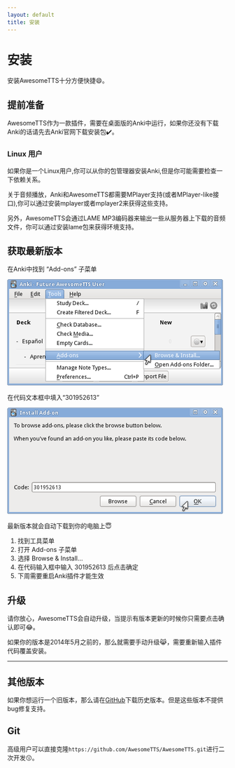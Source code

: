```yaml
---
layout: default
title: 安装
---
```

<!-- 
# Installation

Getting AwesomeTTS installed is quick and easy.

## Prerequisites

As an add-on, AwesomeTTS cannot be run on its own. If you have not already done so, please visit the Anki website to download an installation package for your computer.
 -->

# 安装

安装AwesomeTTS十分方便快捷:smile:。

## 提前准备

AwesomeTTS作为一款插件，需要在桌面版的Anki中运行，如果你还没有下载Anki的话请先去Anki官网下载安装包:heavy_check_mark:。

<!-- 
### Linux Users

If you are a Linux user, you can probably obtain Anki from your package manager, but you might need to check that you have all needed dependencies installed.

For audio playback, both Anki and AwesomeTTS depend on MPlayer (or software with an MPlayer-like interface), which can be obtained on most distributions by installing the mplayer or mplayer2 package.

Additionally, AwesomeTTS converts some services’ raw output to MP3s using the LAME MP3 Encoder, which can be similarly obtained on most distributions with the lame package.
 -->



### Linux 用户

如果你是一个Linux用户,你可以从你的包管理器安装Anki,但是你可能需要检查一下依赖关系。

关于音频播放，Anki和AwesomeTTS都需要MPlayer支持(或者MPlayer-like接口),你可以通过安装mplayer或者mplayer2来获得这些支持。

另外，AwesomeTTS会通过LAME MP3编码器来输出一些从服务器上下载的音频文件，你可以通过安装lame包来获得环境支持。



## 获取最新版本


在Anki中找到 “Add-ons” 子菜单


![tools-menu](/assets/images/install.tools-menu.png)

在代码文本框中填入“301952613”

![anki-dialog](/assets/images/install.anki-dialog.png)


<!-- The current release of the add-on can be downloaded directly from within Anki. From Anki’s main window… -->

最新版本就会自动下载到你的电脑上:innocent:


<!-- 
1. go to the Tools menu
2. open the Add-ons submenu
3. select Browse & Install…
5. enter 301952613 as the code and hit OK
6. once downloaded, restart Anki to enable the add-on
-->

1. 找到工具菜单
2. 打开 Add-ons 子菜单
3. 选择 Browse & Install…
5. 在代码输入框中输入 301952613 后点击确定
6. 下周需要重启Anki插件才能生效



<!-- ## Getting Updates -->

## 升级

<!-- As of the v1.0.0 release, by default, AwesomeTTS will check for updates when you open a user profile for the first time in an Anki session. Updates can be automatically applied, installed later, or skipped as they are released. This functionality can also be turned off entirely on the Advanced tab of the configuration. -->

请你放心，AwesomeTTS会自动升级，当提示有版本更新的时候你只需要点击确认即可:joy:。


<!-- If you are on any version of AwesomeTTS that was released May 2014 or earlier (i.e. one that has alpha or beta in its version), you can update your version by following the “Getting the Current Release” instructions above. When Anki downloads the add-on code, the old add-on files will be overwritten and replaced with the new ones. -->

如果你的版本是2014年5月之前的，那么就需要手动升级:joy_cat:，需要重新输入插件代码覆盖安装。


---

<!-- ## Other Versions -->

## 其他版本

<!-- Users who want or need to run a previous version of the add-on can download an archive from the historical release list on GitHub. These releases are no longer supported and do not receive any bug fixes. -->

如果你想运行一个旧版本，那么请在[GitHub](https://github.com/AwesomeTTS/AwesomeTTS)下载历史版本。但是这些版本不提供bug修复支持。

<!-- Alternatively, the most bleeding edge unreleased version of the add-on can be downloaded from the repository GitHub landing page by selecting Download ZIP. These versions will have new features not found in the stable release of the add-on, but more bugs, so you can help development of the add-on by reporting issues and giving feedback.

Once downloaded, navigate into the top-level of the archive and then into addon. From there, extract AwesomeTTS.py and the awesometts directory into your Anki addons directory. Anki files are usually kept in the Documents directory, but might be directly in your home directory if you are using Linux.

Note that if you are using Mac OS X with Finder that the default operation when copying a directory out of an archive is to completely replace the old directory rather than just update the files in it. If you want to save your old configuration, either backup config.db beforehand or separately copy the contents of awesometts. -->

## Git

<!-- Advanced users can also use the add-on via Git by cloning the repository from https://github.com/AwesomeTTS/AwesomeTTS.git. Included are scripts to copy or symlink the add-on files to your Anki installation. -->

高级用户可以直接克隆```https://github.com/AwesomeTTS/AwesomeTTS.git```进行二次开发:kissing:。